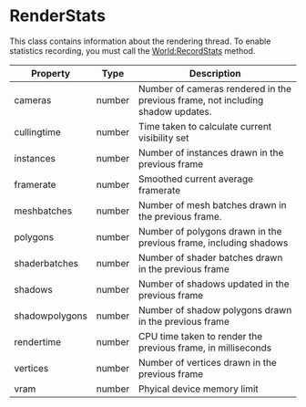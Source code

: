 # RenderStats

This class contains information about the rendering thread. To enable statistics recording, you must call the [World:RecordStats](World_RecordStats.md) method.

| Property | Type | Description |
| ----- | ----- | ----- |
|		 cameras | number | Number of cameras rendered in the previous frame, not including shadow updates.|
|		 cullingtime | number | Time taken to calculate current visibility set |
|		 instances | number | Number of instances drawn in the previous frame |
|		 framerate | number | Smoothed current average framerate |
| 		 meshbatches | number | Number of mesh batches drawn in the previous frame.|
|		 polygons | number | Number of polygons drawn in the previous frame, including shadows |
|		 shaderbatches | number | Number of shader batches drawn in the previous frame |
|		 shadows | number | Number of shadows updated in the previous frame |
|		 shadowpolygons | number | Number of shadow polygons drawn in the previous frame |
|		 rendertime | number | CPU time taken to render the previous frame, in milliseconds |
|		 vertices | number | Number of vertices drawn in the previous frame |
|		 vram | number | Phyical device memory limit |
